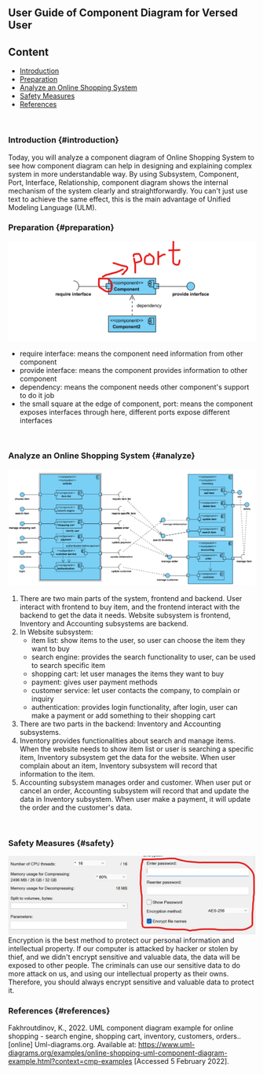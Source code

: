 ## User Guide of Component Diagram for Versed User

## Content
- [Introduction](#introduction)
- [Preparation](#preparation)
- [Analyze an Online Shopping System](#analyze)
- [Safety Measures](#safety)
- [References](#references)
<br>

### Introduction {#introduction}
Today, you will analyze a component diagram of Online Shopping System to see how component diagram can help in designing and explaining complex system in more understandable way. By using Subsystem, Component, Port, Interface, Relationship, component diagram shows the internal mechanism of the system clearly and straightforwardly. You can't just use text to achieve the same effect, this is the main advantage of Unified Modeling Language (ULM).
<br>

### Preparation {#preparation}
![preparation illustration](preparationIllustration.png "preparation illustration")
- require interface: means the component need information from other component
- provide interface: means the component provides information to other component
- dependency: means the component needs other component's support to do it job
- the small square at the edge of component, port: means the component exposes interfaces through here, different ports expose different interfaces
<br>

### Analyze an Online Shopping System {#analyze}
![Online Shopping System](onlineShoppingSystem.png "online shopping system")
1. There are two main parts of the system, frontend and backend. User interact with frontend to buy item, and the frontend interact with the backend to get the data it needs.
Website subsystem is frontend, Inventory and Accounting subsystems are backend.
2. In Website subsystem:
    - item list: show items to the user, so user can choose the item they want to buy
    - search engine: provides the search functionality to user, can be used to search specific item
    - shopping cart: let user manages the items they want to buy
    - payment: gives user payment methods
    - customer service: let user contacts the company, to complain or inquiry
    - authentication: provides login functionality, after login, user can make a payment or add something to their shopping cart
3. There are two parts in the backend: Inventory and Accounting subsystems.
4. Inventory provides functionalities about search and manage items. When the website needs to show item list or user is searching a specific item, Inventory subsystem get the data for the website. When user complain about an item, Inventory subsystem will record that information to the item.
5. Accounting subsystem manages order and customer. When user put or cancel an order, Accounting subsystem will record that and update the data in Inventory subsystem. When user make a payment, it will update the order and the customer's data.
<br>

### Safety Measures {#safety}
![Encryption by using 7Zip](encryptionUsing7Zip.png "7Zip encryption")
Encryption is the best method to protect our personal information and intellectual property. If our computer is attacked by hacker or stolen by thief, and we didn't encrypt sensitive and valuable data, the data will be exposed to other people. The criminals can use our sensitive data to do more attack on us, and using our intellectual property as their owns.
Therefore, you should always encrypt sensitive and valuable data to protect it.
<br>

### References {#references}
Fakhroutdinov, K., 2022. UML component diagram example for online shopping - search engine, shopping cart, inventory, customers, orders.. [online] Uml-diagrams.org. Available at: <https://www.uml-diagrams.org/examples/online-shopping-uml-component-diagram-example.html?context=cmp-examples> [Accessed 5 February 2022].